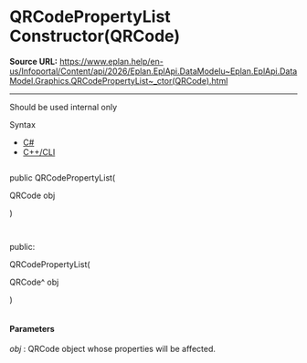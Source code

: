 # QRCodePropertyList Constructor(QRCode)

**Source URL:** https://www.eplan.help/en-us/Infoportal/Content/api/2026/Eplan.EplApi.DataModelu~Eplan.EplApi.DataModel.Graphics.QRCodePropertyList~_ctor(QRCode).html

---

Should be used internal only

Syntax

- [C#](#i-syntax-CS)
- [C++/CLI](#i-syntax-CPP2005)

```
```
public QRCodePropertyList( 

   QRCode obj

)
```
```

```
```
public:

QRCodePropertyList( 

   QRCode^ obj

)
```
```

#### Parameters

*obj*
:   QRCode object whose properties will be affected.
